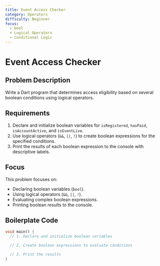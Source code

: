 ```yaml
---
title: Event Access Checker
category: Operators
difficulty: Beginner
focus:
  - bool
  - Logical Operators
  - Conditional Logic
---
```


# Event Access Checker

## Problem Description

Write a Dart program that determines access eligibility based on several boolean conditions using logical operators.

## Requirements

1.  Declare and initialize boolean variables for `isRegistered`, `hasPaid`, `isAccountActive`, and `isEventLive`.
2.  Use logical operators (`&&`, `||`, `!`) to create boolean expressions for the specified conditions.
3.  Print the results of each boolean expression to the console with descriptive labels.

## Focus

This problem focuses on:

* Declaring boolean variables (`bool`).
* Using logical operators (`&&`, `||`, `!`).
* Evaluating complex boolean expressions.
* Printing boolean results to the console.

## Boilerplate Code

```dart
void main() {
  // 1. Declare and initialize boolean variables

  // 2. Create boolean expressions to evaluate conditions

  // 3. Print the results
}